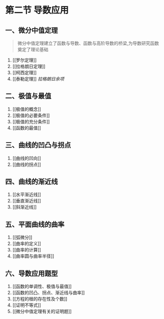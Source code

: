 # 第二节 导数应用
## 一、微分中值定理
> 微分中值定理建立了函数与导数、函数与高阶导数的桥梁,为导数研究函数奠定了理论基础

1. [[罗尔定理]]
2. [[拉格朗日定理]]
3. [[柯西定理]]
4. [[泰勒定理]] *拉格朗日余项*

## 二、极值与最值
1. [[极值的概念]]
2. [[极值的必要条件]]
3. [[极值的充分条件]]
4. [[函数的最值]]

## 三、曲线的凹凸与拐点
1. [[曲线的凹向]]
2. [[曲线的拐点]]
   
## 四、曲线的渐近线
1. [[水平渐近线]]
2. [[垂直渐近线]]
3. [[斜渐近线]]
   
## 五、平面曲线的曲率
1. [[弧微分]]
2. [[曲率的定义]]
3. [[曲率的计算]]
4. [[曲率圆与曲率半径]]

## 六、导数应用题型
1. [[函数的单调性、极值与最值]]
2. [[函数的凹凸、拐点、渐近线与曲率]]
3. [[方程的根的存在性及个数]]
4. [[证明不等式]]
5. [[微分中值定理有关的证明题]]

